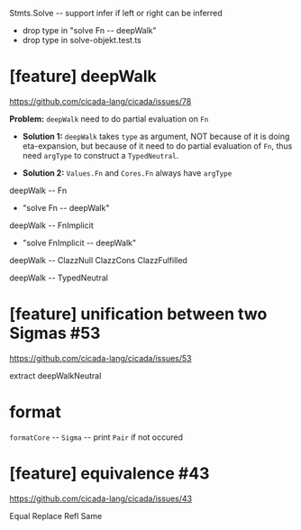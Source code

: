 Stmts.Solve -- support infer if left or right can be inferred

- drop type in "solve Fn -- deepWalk"
- drop type in solve-objekt.test.ts

# [feature] deepWalk

https://github.com/cicada-lang/cicada/issues/78

**Problem:** `deepWalk` need to do partial evaluation on `Fn`

- **Solution 1:** `deepWalk` takes `type` as argument,
  NOT because of it is doing eta-expansion,
  but because of it need to do partial evaluation of `Fn`,
  thus need `argType` to construct a `TypedNeutral`.

- **Solution 2:** `Values.Fn` and `Cores.Fn` always have `argType`

deepWalk -- Fn

- "solve Fn -- deepWalk"

deepWalk -- FnImplicit

- "solve FnImplicit -- deepWalk"

deepWalk -- ClazzNull ClazzCons ClazzFulfilled

deepWalk -- TypedNeutral

# [feature] unification between two Sigmas #53

https://github.com/cicada-lang/cicada/issues/53

extract deepWalkNeutral

# format

`formatCore` -- `Sigma` -- print `Pair` if not occured

# [feature] equivalence #43

https://github.com/cicada-lang/cicada/issues/43

Equal
Replace
Refl
Same
